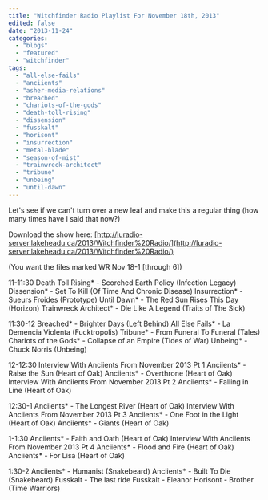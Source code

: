 ```yaml
---
title: "Witchfinder Radio Playlist For November 18th, 2013"
edited: false
date: "2013-11-24"
categories:
  - "blogs"
  - "featured"
  - "witchfinder"
tags:
  - "all-else-fails"
  - "anciients"
  - "asher-media-relations"
  - "breached"
  - "chariots-of-the-gods"
  - "death-toll-rising"
  - "dissension"
  - "fusskalt"
  - "horisont"
  - "insurrection"
  - "metal-blade"
  - "season-of-mist"
  - "trainwreck-architect"
  - "tribune"
  - "unbeing"
  - "until-dawn"
---
```


Let's see if we can't turn over a new leaf and make this a regular thing (how many times have I said that now?)

Download the show here: [http://luradio-server.lakeheadu.ca/2013/Witchfinder%20Radio/](http://luradio-server.lakeheadu.ca/2013/Witchfinder%20Radio/)

(You want the files marked WR Nov 18-1 \[through 6\])

11-11:30 Death Toll Rising\* - Scorched Earth Policy (Infection Legacy) Dissension\* - Set To Kill (Of Time And Chronic Disease) Insurrection\* - Sueurs Froides (Prototype) Until Dawn\* - The Red Sun Rises This Day (Horizon) Trainwreck Architect\* - Die Like A Legend (Traits of The Sick)

11:30-12 Breached\* - Brighter Days (Left Behind) All Else Fails\* - La Demencia Violenta (Fucktropolis) Tribune\* - From Funeral To Funeral (Tales) Chariots of the Gods\* - Collapse of an Empire (Tides of War) Unbeing\* - Chuck Norris (Unbeing)

12-12:30 Interview With Anciients From November 2013 Pt 1 Anciients\* - Raise the Sun (Heart of Oak) Anciients\* - Overthrone (Heart of Oak) Interview With Anciients From November 2013 Pt 2 Anciients\* - Falling in Line (Heart of Oak)

12:30-1 Anciients\* - The Longest River (Heart of Oak) Interview With Anciients From November 2013 Pt 3 Anciients\* - One Foot in the Light (Heart of Oak) Anciients\* - Giants (Heart of Oak)

1-1:30 Anciients\* - Faith and Oath (Heart of Oak) Interview With Anciients From November 2013 Pt 4 Anciients\* - Flood and Fire (Heart of Oak) Anciients\* - For Lisa (Heart of Oak)

1:30-2 Anciients\* - Humanist (Snakebeard) Anciients\* - Built To Die (Snakebeard) Fusskalt - The last ride Fusskalt - Eleanor Horisont - Brother (Time Warriors)

